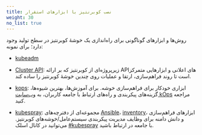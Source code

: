 ```yaml
---
title: نصب کوبرنتیز با ابزارهای استقرار
weight: 30
no_list: true
---
```


روش‌ها و ابزارهای گوناگونی برای راه‌اندازی یک خوشۀ کوبرنتیز در سطح تولید وجود دارد؛ برای نمونه:

- [kubeadm](/docs/setup/production-environment/tools/kubeadm/)

- [Cluster API](https://cluster-api.sigs.k8s.io/): زیرپروژه‌ای از کوبرنتیز که بر ارائه APIهای اعلانی و ابزارهایی متمرکز است تا روند فراهم‌سازی، ارتقا و عملیات روی چندین خوشۀ کوبرنتیز را ساده کند.

- [kops](https://kops.sigs.k8s.io/): ابزاری خودکار برای فراهم‌سازی خوشه. برای آموزش‌ها، بهترین شیوه‌ها، گزینه‌های پیکربندی و راه‌های ارتباط با جامعه کاربران، به
  [وب‌سایت ‌kOps](https://kops.sigs.k8s.io/) مراجعه کنید.

- [kubespray](https://kubespray.io/):
  مجموعه‌ای از دفترچه‌های [Ansible](https://docs.ansible.com/)،
  [inventory](https://github.com/kubernetes-sigs/kubespray/blob/master/docs/ansible/inventory.md)،
  ابزارهای فراهم‌سازی و دانش دامنه برای وظایف مدیریت پیکربندی سیستم‌عامل/خوشه‌های کوبرنتیز. می‌توانید در کانال اسلک
  [#kubespray](https://kubernetes.slack.com/messages/kubespray/) با جامعه در ارتباط باشید.

